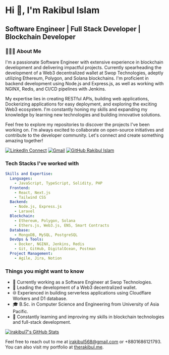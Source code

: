 # Hi 👋, I'm Rakibul Islam

## Software Engineer | Full Stack Developer | Blockchain Developer

### 👨🏻‍💻 About Me

I'm a passionate Software Engineer with extensive experience in blockchain development and delivering impactful projects. Currently spearheading the development of a Web3 decentralized wallet at Swop Technologies, adeptly utilizing Ethereum, Polygon, and Solana blockchains. I'm proficient in backend development using Node.js and Express.js, as well as working with NGINX, Redis, and CI/CD pipelines with Jenkins.

My expertise lies in creating RESTful APIs, building web applications, Dockerizing applications for easy deployment, and exploring the exciting Web3 ecosystem. I'm constantly honing my skills and expanding my knowledge by learning new technologies and building innovative solutions.

Feel free to explore my repositories to discover the projects I've been working on. I'm always excited to collaborate on open-source initiatives and contribute to the developer community. Let's connect and create something amazing together!

[![LinkedIn Connect](https://img.shields.io/badge/%20-Connect-black?color=222244&labelColor=000000&logo=linkedin&logoColor=f5f7fe)](https://www.linkedin.com/in/rakibulislam39/)
[![Gmail](https://img.shields.io/badge/%20-Send%20Mail-black?color=222244&labelColor=000000&logo=gmail&logoColor=f5f7fe)](mailto:irakibul568@gmail.com?subject=From%20GitHub&&body=Hi,%20there.%20Found%20you%20on%20GitHub!)
[![GitHub Rakibul Islam](https://img.shields.io/github/followers/irakibul7?label=follow&style=social)](https://github.com/irakibul7)

### Tech Stacks I've worked with

```yaml
Skills and Expertise:
  Languages:
    - JavaScript, TypeScript, Solidity, PHP
  Frontend:
    - React, Next.js
    - Tailwind CSS
  Backend:
    - Node.js, Express.js
    - Laravel
  Blockchain:
    - Ethereum, Polygon, Solana
    - Ethers.js, Web3.js, ENS, Smart Contracts
  Database:
    - MongoDB, MySQL, PostgreSQL
  DevOps & Tools:
    - Docker, NGINX, Jenkins, Redis
    - Git, GitHub, DigitalOcean, Postman
  Project Management:
    - Agile, Jira, Notion
```

### Things you might want to know

- 🏢 Currently working as a Software Engineer at Swop Technologies.
- 🚀 Leading the development of a Web3 decentralized wallet.
- 🌐 Experienced in building serverless applications using Cloudflare Workers and D1 database.
- 🎓 B.Sc. in Computer Science and Engineering from University of Asia Pacific.
- 🌱 Constantly learning and improving my skills in blockchain technologies and full-stack development.

[![irakibul7's GitHub Stats](https://github-readme-stats.vercel.app/api?username=irakibul7&show_icons=true)](https://github.com/irakibul7)

Feel free to reach out to me at irakibul568@gmail.com or +8801686121793. You can also visit my portfolio at [therakibul.me](https://therakibul.me).
